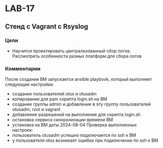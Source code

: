 # LAB-17
## Стенд с Vagrant c Rsyslog
### Цели
- Научится проектировать централизованный сбор логов. Рассмотреть особенности разных платформ для сбора логов

### Комментарии
После создания ВМ запускается ansible playbook, который выполняет следующие настройки:
- создание пользователей otus и otusadm 
- копирование для pam скрипта login.sh на ВМ
- создание группы admin и добавление в эту группу пользователей otusadm, root и vagrant
- добавление разрешений на выполнение для скрипта login.sh
- остановка сервиса синхронизации времени ВМ
- установка на ВМ даты 2024-08-04
Проверка выполненных настроек:
- пользователь otusadm успешно подключается по ssh к ВМ
- у пользователя otus возникает ошибка при подключение по ssh к ВМ

